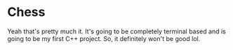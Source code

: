 # Chess
Yeah that's pretty much it. It's going to be completely terminal based and is going to be my first C++ project. So, it definitely won't be good lol.
